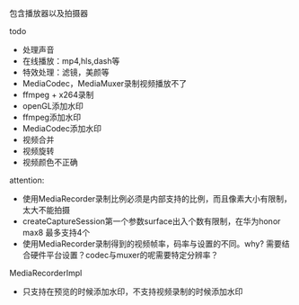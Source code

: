 包含播放器以及拍摄器

 
 
todo
- 处理声音
- 在线播放：mp4,hls,dash等
- 特效处理：滤镜，美颜等
- MediaCodec，MediaMuxer录制视频播放不了
- ffmpeg + x264录制
- openGL添加水印
- ffmpeg添加水印
- MediaCodec添加水印
- 视频合并
- 视频旋转
- 视频颜色不正确

attention:
- 使用MediaRecorder录制比例必须是内部支持的比例，而且像素大小有限制，太大不能拍摄
- createCaptureSession第一个参数surface出入个数有限制，在华为honor max8 最多支持4个
- 使用MediaRecorder录制得到的视频帧率，码率与设置的不同。why? 需要结合硬件平台设置？codec与muxer的呢需要特定分辨率？




MediaRecorderImpl
- 只支持在预览的时候添加水印，不支持视频录制的时候添加水印


